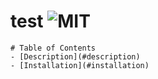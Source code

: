 # test ![MIT](https://img.shields.io/badge/MIT-License-green)
    # Table of Contents
    - [Description](#description)
    - [Installation](#installation)
  